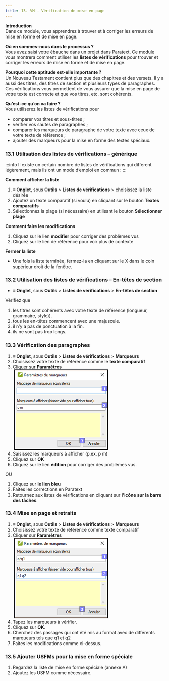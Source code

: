 ```yaml
---
title: 13. VM – Vérification de mise en page
---
```

**Introduction**  
Dans ce module, vous apprendrez à trouver et à corriger les erreurs de mise en forme et de mise en page.

**Où en sommes-nous dans le processus ?**  
Vous avez saisi votre ébauche dans un projet dans Paratext. Ce module vous montrera comment utiliser les **listes de vérifications** pour trouver et corriger les erreurs de mise en forme et de mise en page.

**Pourquoi cette aptitude est-elle importante ?**  
Un Nouveau Testament contient plus que des chapitres et des versets. Il y a aussi des titres, des titres de section et plusieurs types de paragraphes. Ces vérifications vous permettent de vous assurer que la mise en page de votre texte est correcte et que vos titres, etc. sont cohérents.

**Qu’est-ce qu’on va faire ?**  
Vous utiliserez les listes de vérifications pour

- comparer vos titres et sous-titres ;
- vérifier vos sautes de paragraphes ;
- comparer les marqueurs de paragraphe de votre texte avec ceux de votre texte de référence ;
- ajouter des marqueurs pour la mise en forme des textes spéciaux.

### 13.1 Utilisation des listes de vérifications – générique
:::info
Il existe un certain nombre de listes de vérifications qui diffèrent légèrement, mais ils ont un mode d’emploi en commun :
:::

**Comment afficher la liste**  
1. **≡ Onglet**, sous **Outils** \> **Listes de vérifications** \> choisissez la liste désirée
1. Ajoutez un texte comparatif (si voulu) en cliquant sur le bouton **Textes comparatifs**
1. Sélectionnez la plage (si nécessaire) en utilisant le bouton **Sélectionner plage**

**Comment faire les modifications**  
1. Cliquez sur le lien **modifier** pour corriger des problèmes vus
1. Cliquez sur le lien de référence pour voir plus de contexte

**Fermer la liste**  
-  Une fois la liste terminée, fermez-la en cliquant sur le X dans le coin supérieur droit de la fenêtre.

### 13.2 Utilisation des listes de vérifications – En-têtes de section

-  **≡ Onglet**, sous **Outils** \> **Listes de vérifications** \> **En-têtes de section**

Vérifiez que

1. les titres sont cohérents avec votre texte de référence (longueur, grammaire, style)).
1. tous les en-têtes commencent avec une majuscule.
1. il n’y a pas de ponctuation à la fin.
1. ils ne sont pas trop longs.

### 13.3 Vérification des paragraphes

1. **≡ Onglet**, sous **Outils** \> **Listes de vérifications** \> **Marqueurs**
1. Choisissez votre texte de référence comme le **texte comparatif**
1. Cliquer sur **Paramètres**  
    ![](../media/211be6500ac58eca4fcc4a18caa446cb.png)  
1. Saisissez les marqueurs à afficher (p.ex. p m)
1. Cliquez sur **OK**
1. Cliquez sur le lien **édition**  pour corriger des problèmes vus.

OU

1. Cliquez sur __le lien bleu__
1. Faites les corrections en Paratext
1. Retournez aux listes de vérifications en cliquant sur __l'icône sur la barre des tâches__.

### 13.4 Mise en page et retraits

1. **≡ Onglet**, sous **Outils** \> **Listes de vérifications** \> **Marqueurs**
1. Choisissez votre texte de référence comme texte comparatif
1. Cliquer sur **Paramètres**  
    ![](../media/e6adef6cccbc83bfda373cc0ff1e631f.png)  
1. Tapez les marqueurs à vérifier.
1. Cliquez sur **OK**.
1. Cherchez des passages qui ont été mis au format avec de différents marqueurs tels que q1 et q2
1. Faites les modifications comme ci-dessus.

### 13.5 Ajouter USFMs pour la mise en forme spéciale

1. Regardez la liste de mise en forme spéciale (annexe A)
1. Ajoutez les USFM comme nécessaire.
